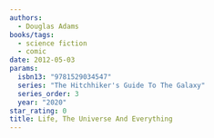 ```yaml
---
authors:
  - Douglas Adams
books/tags:
  - science fiction
  - comic
date: 2012-05-03
params:
  isbn13: "9781529034547"
  series: "The Hitchhiker's Guide To The Galaxy"
  series_order: 3
  year: "2020"
star_rating: 0
title: Life, The Universe And Everything
---
```


<!--more-->
